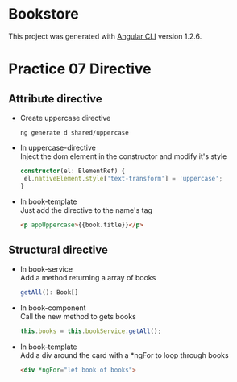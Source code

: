 # Bookstore

This project was generated with [Angular CLI](https://github.com/angular/angular-cli) version 1.2.6.

# Practice 07 Directive

## Attribute directive
- Create uppercase directive
  ```
  ng generate d shared/uppercase
  ```
- In uppercase-directive  
  Inject the dom element in the constructor and modify it's style
   ```typescript
  constructor(el: ElementRef) {
    el.nativeElement.style['text-transform'] = 'uppercase';
   }
  ```

- In book-template  
  Just add the directive to the name's tag
  ```html
  <p appUppercase>{{book.title}}</p>
   ```
## Structural directive

 - In book-service  
   Add a method returning a array of books
   ```typescript
   getAll(): Book[] 
   ```
- In book-component  
  Call the new method to gets books
  ```typescript
  this.books = this.bookService.getAll();
  ```
- In book-template  
  Add a div around the card with a *ngFor to loop through books
  ```html
  <div *ngFor="let book of books">
  ```
